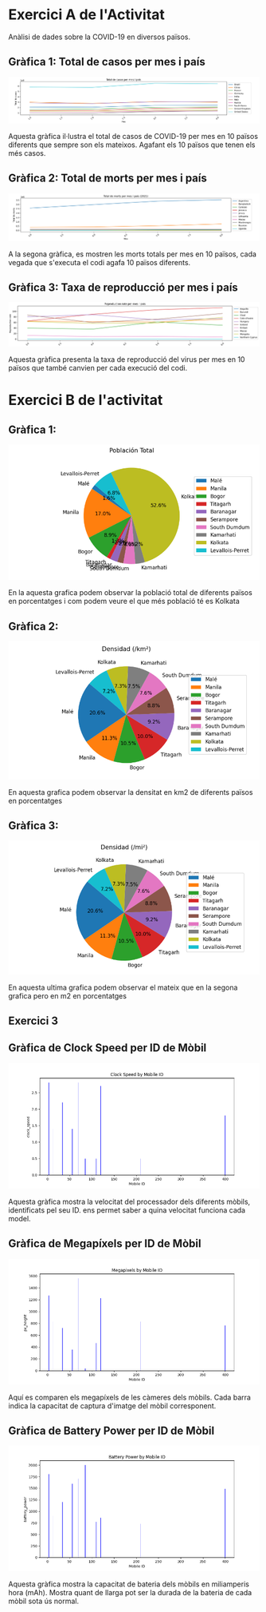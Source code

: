 # Exercici A de l'Activitat

Anàlisi de dades sobre la COVID-19 en diversos països.

## Gràfica 1: Total de casos per mes i país

![Total de casos per mes i país](./images/anavarro_grafica1.png)

Aquesta gràfica il·lustra el total de casos de COVID-19 per mes en 10 països diferents que sempre son els mateixos. Agafant els 10 països que tenen els més casos.

## Gràfica 2: Total de morts per mes i país

![Total de morts per mes i país](./images/anavarro_grafica2.png)

A la segona gràfica, es mostren les morts totals per mes en 10 països, cada vegada que s'executa el codi agafa 10 països diferents. 

## Gràfica 3: Taxa de reproducció per mes i país

![Taxa de reproducció per mes i país](./images/anavarro_grafica3.png)

Aquesta gràfica presenta la taxa de reproducció del virus per mes en 10 països que també canvien per cada execució del codi.

# Exercici B de l'activitat

## Gràfica 1:
![Població total](./images/XaviPorras_Grafico1.png)

En la aquesta grafica podem observar la població total de diferents països en porcentatges i com podem veure el que més població té es Kolkata

## Gràfica 2:
![Densitat en km2](./images/XaviPorras_Grafica2.png)

En aquesta grafica podem observar la densitat en km2 de diferents països en porcentatges

## Gràfica 3:
![Densitat en m2](./images/XaviPorras_Grafica3.png)

En aquesta ultima grafica podem observar el mateix que en la segona grafica pero en m2 en porcentatges

## Exercici 3 

## Gràfica de Clock Speed per ID de Mòbil

![Gráfica de Clock Speed](./images/Figure_1_Achraf_Chakir.png)

Aquesta gràfica mostra la velocitat del processador dels diferents mòbils, identificats pel seu ID. ens permet saber a quina velocitat funciona cada model.

## Gràfica de Megapíxels per ID de Mòbil

![Gráfica de Megapíxels](./images/Figure_2_Achraf_Chakir.png)

Aquí es comparen els megapíxels de les càmeres dels mòbils. Cada barra indica la capacitat de captura d'imatge del mòbil corresponent.

## Gràfica de Battery Power per ID de Mòbil

![Gráfica de Battery Power](./images/Figure_3_Achraf_Chakir.png)

Aquesta gràfica mostra la capacitat de bateria dels mòbils en miliamperis hora (mAh). Mostra quant de llarga pot ser la durada de la bateria de cada mòbil sota ús normal.
